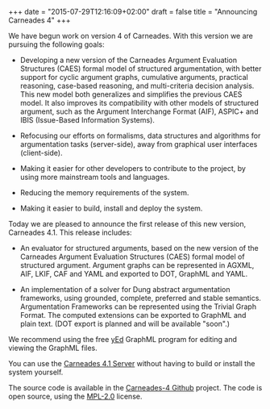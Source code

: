 +++
date = "2015-07-29T12:16:09+02:00"
draft = false
title = "Announcing Carneades 4"
+++

We have begun work on version 4 of Carneades. With this version we are
pursuing the following goals:

- Developing a new version of the Carneades Argument Evaluation
  Structures (CAES) formal model of structured argumentation, with
  better support for cyclic argument graphs, cumulative arguments,
  practical reasoning, case-based reasoning, and multi-criteria
  decision analysis.  This new model both generalizes and simplifies
  the previous CAES model. It also improves its compatibility with
  other models of structured argument, such as the Argument
  Interchange Format (AIF), ASPIC+ and IBIS (Issue-Based Information
  Systems).

- Refocusing our efforts on formalisms, data structures and algorithms
  for argumentation tasks (server-side), away from graphical user
  interfaces (client-side).

- Making it easier for other developers to contribute to the project,
  by using more mainstream tools and languages.

- Reducing the memory requirements of the system.

- Making it easier to build, install and deploy the system.

Today we are pleased to announce the first release of this new
version, Carneades 4.1. This release includes:

- An evaluator for structured arguments, based on the new version of
  the Carneades Argument Evaluation Structures (CAES) formal model of
  structured argument. Argument graphs can be represented in AGXML,
  AIF, LKIF, CAF and YAML and exported to DOT, GraphML and YAML.

- An implementation of a solver for Dung abstract argumentation
  frameworks, using grounded, complete, preferred and stable
  semantics. Argumentation Frameworks can be represented using the
  Trivial Graph Format. The computed extensions can be exported to
  GraphML and plain text. (DOT export is planned and will be available
  "soon".)

We recommend using the free
[yEd](https://www.yworks.com/en/products/yfiles/yed/) GraphML program
for editing and viewing the GraphML files.

You can use the
[Carneades 4.1 Server](http://carneades.fokus.fraunhofer.de)
without having to build or install the system yourself.

The source code is available in the
[Carneades-4 Github](https://github.com/carneades/carneades-4)
project. The code is open source, using the
[MPL-2.0](https://www.mozilla.org/MPL/2.0/) license.





